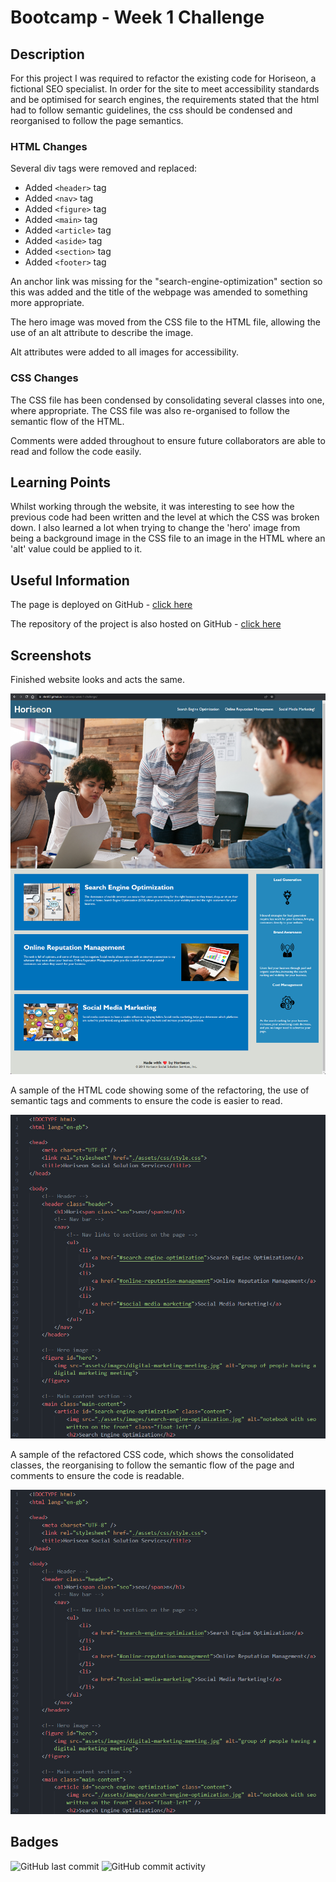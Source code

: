 # Bootcamp - Week 1 Challenge

## Description

For this project I was required to refactor the existing code for Horiseon, a fictional SEO specialist. In order for the site to meet accessibility standards and be optimised for search engines, the requirements stated that the html had to follow semantic guidelines, the css should be condensed and reorganised to follow the page semantics. 

### HTML Changes

Several div tags were removed and replaced:
- Added `<header>` tag
- Added `<nav>` tag
- Added `<figure>` tag
- Added `<main>` tag
- Added `<article>` tag
- Added `<aside>` tag
- Added `<section>` tag
- Added `<footer>` tag

An anchor link was missing for the "search-engine-optimization" section so this was added and the title of the webpage was amended to something more appropriate. 

The hero image was moved from the CSS file to the HTML file, allowing the use of an alt attribute to describe the image.

Alt attributes were added to all images for accessibility. 

### CSS Changes

The CSS file has been condensed by consolidating several classes into one, where appropriate. The CSS file was also re-organised to follow the semantic flow of the HTML. 

Comments were added throughout to ensure future collaborators are able to read and follow the code easily.

## Learning Points

Whilst working through the website, it was interesting to see how the previous code had been written and the level at which the CSS was broken down. I also learned a lot when trying to change the 'hero' image from being a background image in the CSS file to an image in the HTML where an 'alt' value could be applied to it. 

## Useful Information

The page is deployed on GitHub - [click here](https://rbrd87.github.io/bootcamp-week-1-challenge/)

The repository of the project is also hosted on GitHub - [click here](https://github.com/rbrd87/bootcamp-week-1-challenge)

## Screenshots

Finished website looks and acts the same.

![screenshot of the finished website](assets/screenshots/horiseon-homepage-screenshot.png)

A sample of the HTML code showing some of the refactoring, the use of semantic tags and comments to ensure the code is easier to read.

![an example of the refactored html code](assets/screenshots/html-sample.png)

A sample of the refactored CSS code, which shows the consolidated classes, the reorganising to follow the semantic flow of the page and comments to ensure the code is readable.

![an example of the refactored css code](assets/screenshots/css-sample.png)

## Badges

![GitHub last commit](https://img.shields.io/github/last-commit/rbrd87/bootcamp-week-1-challenge)   ![GitHub commit activity](https://img.shields.io/github/commit-activity/w/rbrd87/bootcamp-week-1-challenge)
